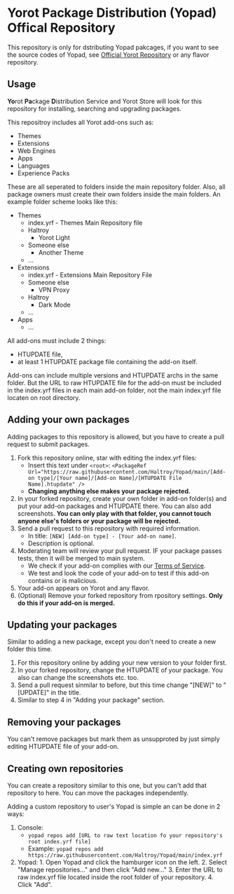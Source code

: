 # Yorot Package Distribution (Yopad) Offical Repository
This repository is only for dstributing Yopad pakcages, if you want to see the source codes of Yopad, see [Official Yorot Repository](https://github.com/Haltroy/Yorot) or any flavor repository.

## Usage
**Yo**rot **Pa**ckage **D**istribution Service and Yorot Store will look for this repository for installing, searching and upgrading packages.

This repositroy includes all Yorot add-ons such as:
 - Themes
 - Extensions
 - Web Engines
 - Apps
 - Languages
 - Experience Packs

These are all seperated to folders inside the main repository folder. Also, all package owners must create their own folders inside the main folders. An example folder scheme looks like this:

 - Themes
   - index.yrf - Themes Main Repository file
   - Haltroy
     - Yorot Light
   - Someone else
     - Another Theme
   - ...
 - Extensions
   - index.yrf - Extensions Main Repository File
   - Someone else
     - VPN Proxy 
   - Haltroy
     - Dark Mode  
   - ...
 - Apps 
   - ...


All add-ons must include 2 things:
 - HTUPDATE file,
 - at least 1 HTUPDATE package file containing the add-on itself.

Add-ons can include multiple versions and HTUPDATE archs in the same folder. But the URL to raw HTUPDATE file for the add-on must be included in the index.yrf files in each main add-on folder, not the main index.yrf file locaten on root directory.

## Adding your own packages
Adding packages to this repository is allowed, but you have to create a pull request to submit packages.

 1. Fork this repository online, star with editing the index.yrf files:
     - Insert this text under `<root>`: `<PackageRef Url="https://raw.githubusercontent.com/Haltroy/Yopad/main/[Add-on type]/[Your name]/[Add-on Name]/[HTUPDATE File Name].htupdate" />`
    - **Changing anything else makes your package rejected.**
 2. In your forked repository, create your own folder in add-on folder(s) and put your add-on packages and HTUPDATE there. You can also add screenshots. **You can only play with that folder, you cannot touch anyone else's folders or your package will be rejected.**
 3. Send a pull request to this repository with required information.
    - In title: `[NEW] [Add-on type] - [Your add-on name]`.
    - Description is optional.
 4. Moderating team will review your pull request. IF your package passes tests, then it will be merged to main system. 
    - We check if your add-on complies with our [Terms of Service](http://wiki.haltroy.com/index.php/Yopad_Terms_of_Service).
    - We test and look the code of your add-on to test if this add-on contains or is malicious.
 5. Your add-on appears on Yorot and any flavor.
 6. (Optional) Remove your forked repository from rpository settings. **Only do this if your add-on is merged.**

## Updating your packages
Similar to adding a new package, except you don't need to create a new folder this time. 

 1. For this repository online by adding your new version to your folder first.
 2. In your forked repository, change the HTUPDATE of your package. You also can change the screenshots etc. too.
 3. Send a pull request sinmilar to before, but this time change "[NEW]" to "[UPDATE]" in the title.
 4. Similar to step 4 in "Adding your package" section.

## Removing your packages
You can't remove packages but mark them as unsupproted by just simply editing HTUPDATE file of your add-on.

## Creating own repositories
You can create a repository similar to this one, but you can't add that repository to here. You can move the packages independently.

Adding a custom repository to user's Yopad is simple an can be done in 2 ways:

 1. Console:
    - `yopad repos add [URL to raw text location fo your repository's root index.yrf file]`
    - Example: `yopad repos add https://raw.githubusercontent.com/Haltroy/Yopad/main/index.yrf`
 2.  Yopad:
    1. Open Yopad and click the hamburger icon on the left.
    2. Select "Manage repositories..." and then click "Add new..."
    3. Enter the URL to raw index.yrf file located inside the root folder of your repository.
    4. Click "Add".
